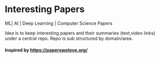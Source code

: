 # Interesting Papers

ML| AI | Deep Learning | Computer Science Papers 


Idea is to keep interesting papers and their summaries (text,video links) under a central repo. Repo is sub structured by   domain/area.


#### Inspired by https://paperswelove.org/ 
